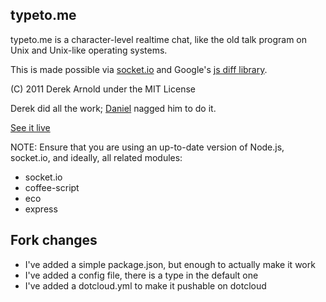 typeto.me
---------

typeto.me is a character-level realtime chat, like the old talk program on Unix
and Unix-like operating systems.

This is made possible via [socket.io](http://socket.io) and Google's [js diff library](http://code.google.com/p/google-diff-match-patch/).

(C) 2011 Derek Arnold under the MIT License

Derek did all the work; [Daniel](http://3e.org/dmd/) nagged him to do it.

[See it live](http://typeto.me/)

NOTE: Ensure that you are using an up-to-date version of Node.js, socket.io, and ideally, all related modules:

* socket.io
* coffee-script
* eco
* express

Fork changes
------------

* I've added a simple package.json, but enough to actually make it work
* I've added a config file, there is a type in the default one
* I've added a dotcloud.yml to make it pushable on dotcloud